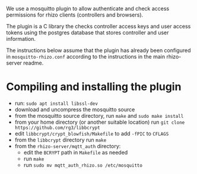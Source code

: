 We use a mosquitto plugin to allow authenticate and check access permissions 
for rhizo clients (controllers and browsers).

The plugin is a C library the checks controller access keys and user access tokens
using the postgres database that stores controller and user information.

The instructions below assume that the plugin has already been configured in `mosquitto-rhizo.conf`
according to the instructions in the main rhizo-server readme.

# Compiling and installing the plugin

*   run: `sudo apt install libssl-dev`
*   download and uncompress the mosquitto source
*   from the mosquitto source directory, run `make` and `sudo make install`
*   from your home directory (or another suitable location) run `git clone https://github.com/rg3/libbcrypt`
*   edit `libbcrypt/crypt_blowfish/Makefile` to add `-fPIC` to `CFLAGS`
*   from the `libbcrypt` directory run `make`
*   from the `rhizo-server/mqtt_auth` directory:
    *   edit the `BCRYPT` path in `Makefile` as needed
    *   run `make`
    *   run `sudo mv mqtt_auth_rhizo.so /etc/mosquitto`
